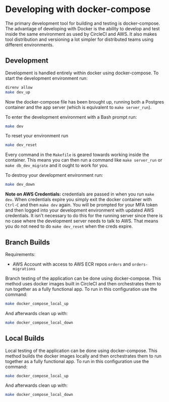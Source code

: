 # Developing with docker-compose

The primary development tool for building and testing is docker-compose. The advantage of developing with Docker
is the ability to develop and test inside the same environment as used by CircleCI and AWS. It also makes tool
distribution and versioning a lot simpler for distributed teams using different environments.

## Development

Development is handled entirely within docker using docker-compose. To start the development environment run:

```sh
direnv allow
make dev_up
```

Now the docker-compose file has been brought up, running both a Postgres container and the app server (which is
equivalent to `make server_run`).

To enter the development environment with a Bash prompt run:

```sh
make dev
```

To reset your environment run

```sh
make dev_reset
```

Every command in the `Makefile` is geared towards working inside the container. This means you can then run a command
like `make server_run` or `make db_dev_migrate` and it ought to work for you.

To destroy your development environment run:

```sh
make dev_down
```

**Note on AWS Credentials:** credentials are passed in when you run `make dev`. When credentials expire you simply
exit the docker container with `Ctrl-C` and then `make dev` again. You will be prompted for your MFA token and then
logged into your development environment with updated AWS credentials. It isn't necessary to do this for the running
server since there is no case where the development server needs to talk to AWS. That means you do not need to do
`make dev_reset` when the creds expire.

## Branch Builds

Requirements:

- AWS Account with access to AWS ECR repos `orders` and `orders-migrations`

Branch testing of the application can be done using docker-compose. This method uses docker images built in CircleCI
and then orchestrates them to run together as a fully functional app. To run in this configuration use the command:

```sh
make docker_compose_local_up
```

And afterwards clean up with:

```sh
make docker_compose_local_down
```

## Local Builds

Local testing of the application can be done using docker-compose. This method builds the docker images locally
and then orchestrates them to run together as a fully functional app. To run in this configuration use the command:

```sh
make docker_compose_local_up
```

And afterwards clean up with:

```sh
make docker_compose_local_down
```
